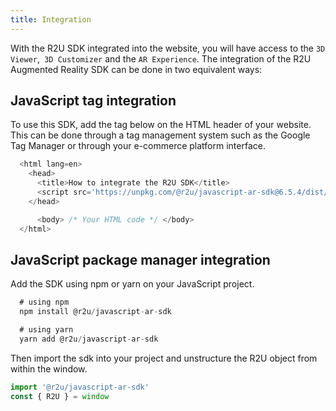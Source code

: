 ```yaml
---
title: Integration
---
```


With the R2U SDK integrated into the website, you will have access to the `3D Viewer`,` 3D Customizer` and the `AR Experience`.
The integration of the R2U Augmented Reality SDK can be done in two equivalent ways:

## JavaScript tag integration

To use this SDK, add the tag below on the HTML header of your website. This can be done through a tag management system such as the Google Tag Manager or through your e-commerce platform interface.

```typescript
  <html lang=en>
    <head>
      <title>How to integrate the R2U SDK</title>
      <script src='https://unpkg.com/@r2u/javascript-ar-sdk@6.5.4/dist/index.js'></script>
    </head>

      <body> /* Your HTML code */ </body>
  </html>
```

## JavaScript package manager integration

Add the SDK using npm or yarn on your JavaScript project.

```typescript
  # using npm
  npm install @r2u/javascript-ar-sdk

  # using yarn
  yarn add @r2u/javascript-ar-sdk
```

Then import the sdk into your project and unstructure the R2U object from within the window.

```typescript
import '@r2u/javascript-ar-sdk'
const { R2U } = window
```

